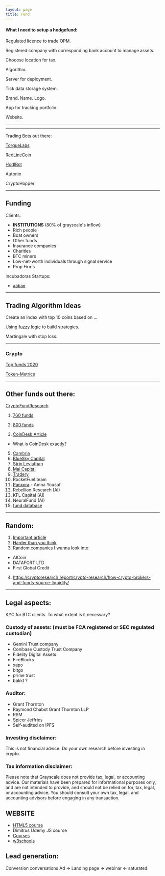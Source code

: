 ```yaml
---
layout: page
title: Fund
---
```


#### What I need to setup a hedgefund:

Regulated licence to trade OPM.

Registered company with corresponding bank account to manage assets.

Chooose location for tax.

Algorithm. 

Server for deployment.

Tick data storage system.

Brand. Name. Logo.

App for tracking portfolio.

Website.

---


---
Trading Bots out there:

[TorqueLabs](https://torquelabs.ai)

[RedLineCoin](https://redlinecoin.com)

[HodlBot](https://twitter.com/xietoni)

Autonio

CryptoHopper

---

## Funding

Clients:
- **INSTITUTIONS** (80% of grayscale's inflow)
- Rich people
- Boat owners
- Other funds
- Insurance companies
- Charities
- BTC miners
- Low-net-worth individuals through signal service
- Prop Firms

Incubadoras Startups:
- [aaban](aaban.org)

---

## Trading Algorithm Ideas

Create an index with top 10 coins based on ...

Using [fuzzy logic](https://medium.com/@abdulazizalghannami/modeling-trading-decisions-using-fuzzy-logic-ff21c431b961) to build strategies.

Martingale with stop loss.

---
### Crypto

[Top funds 2020](https://blog.tokenmetrics.com/best-crypto-funds/)

[Token-Metrics](https://tokenmetrics.com/?ref=moon)

---

## Other funds out there:

[CryptoFundResearch](https://adelisium.github.io/fund/team.html)

1. [760 funds](https://cryptofundresearch.com/crypto-fund-list-sample-at1?gclid=CjwKCAjwsO_4BRBBEiwAyagRTargZtT73V1j-4cvT8Bj-T6nTADEN_KpXGUhWlaN6G1Y6j14JNUZ0xoCj-sQAvD_BwE)

2. [800 funds](https://cryptofundlist.com/)
3. [CoinDesk Article](https://www.coindesk.com/ex-kraken-trading-head-leads-crypto-quant-fund-with-23m-in-assets-2-3b-in-trades)
 - What is CoinDesk exactly?
5. [Cambria](https://www.coindesk.com/cambrian-raises-4m-to-run-25m-crypto-quant-fund)
6. [BlueSky Capital](https://www.blueskycapitalmanagement.com/systematic-crypto/)
7. [Strix Leviathan](https://cryptoslate.com/strix-leviathan-the-crypto-quant-fund-thats-beating-the-market-with-a-differentiated-investment-approach/)
8. [Mai Capital](https://www.financemagnates.com/cryptocurrency/maicapital-launches-bitcoin-based-quant-fund/)
10. [Tradery](http://tradery.io/)
12. RocketFuel.team
13. [Panxora](https://panxora.io/) - Amna Yousaf
14. Rebellion Research (AI)
15. KFL Capital (AI)
16. NeuralFund (AI)   
17. [fund database](https://aum13f.com/person/pantera-digital-asset-gp-llc)

---
## Random:

1. [Important article](https://www.euromoney.com/article/b1mhf1sxvlphb3/cryptos-crash-but-never-die-and-funds-of-funds-can-profit)
2. [Harder than you think](https://www.tokendaily.co/blog/why-building-a-quant-fund-in-crypto-is-harder-than-people-think)
3. Random companies I wanna look into:
  * AlCoin
  * DATAFORT LTD
  * First Global Credit
4. https://cryptoresearch.report/crypto-research/how-crypto-brokers-and-funds-source-liquidity/
---

## Legal aspects:

KYC for BTC clients. To what extent is it necessary?

### Custody of assets: (must be FCA registered or SEC regulated custodian)

* Gemini Trust company
* Conibase Custody Trust Company
* Fidelity Digital Assets
* FireBlocks
* xapo
* bitgo
* prime trust
* bakkt ?

### Auditor:
* Grant Thornton
* Raymond Chabot Grant Thornton LLP
* RSM
* Spicer Jeffries
* Self-audited on IPFS

### Investing disclaimer:

This is not financial advice. Do your own research before investing in crypto.

### Tax information disclaimer:

Please note that Grayscale does not provide tax, legal, or accounting advice. Our materials have been prepared for informational purposes only, and are not intended to provide, and should not be relied on for, tax, legal, or accounting advice. You should consult your own tax, legal, and accounting advisors before engaging in any transaction.



## WEBSITE

* [HTML5 course](https://www.youtube.com/watch?v=DPnqb74Smug)
* Dimitrus Udemy JS course
* [Courses](https://studywebdevelopment.com/web-development-courses.html)
* [w3schools](www.w3schools.com)

## Lead generation:

Conversion conversations
Ad -> Landing page -> webinar  <- saturated



